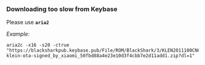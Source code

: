 ### Downloading too slow from Keybase
Please use **`aria2`**

*Example:*
  ```pwsh
  aria2c -x16 -s20 -ctrue "https://blacksharkpub.keybase.pub/File/ROM/BlackShark/3/KLEN2011100CN00MQ3/20201113095044-klein-ota-signed_by_xiaomi_50fbd88a4e23e10d3f4cbb7e2d11add1.zip?dl=1"
  ```

